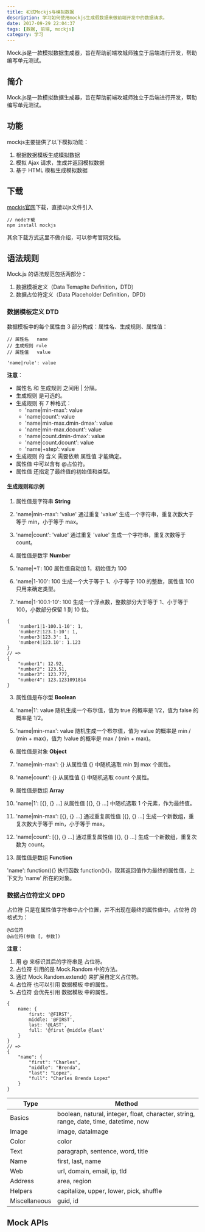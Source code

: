 ```yaml
---
title: 初试Mockjs与模拟数据
description: 学习如何使用mockjs生成假数据来做前端开发中的数据请求。
date: 2017-09-29 22:04:37
tags: [数据, 前端, mockjs]
category: 学习
---
```


Mock.js是一款模拟数据生成器，旨在帮助前端攻城师独立于后端进行开发，帮助编写单元测试。<!-- more -->

## 简介

Mock.js是一款模拟数据生成器，旨在帮助前端攻城师独立于后端进行开发，帮助编写单元测试。

## 功能

mockjs主要提供了以下模拟功能：

1. 根据数据模板生成模拟数据
2. 模拟 Ajax 请求，生成并返回模拟数据
3. 基于 HTML 模板生成模拟数据

## 下载

[mockjs官网](http://mockjs.com/dist/mock.js)下载，直接以js文件引入

```
// node下载
npm install mockjs
```

其余下载方式这里不做介绍，可以参考官网文档。

## 语法规则

Mock.js 的语法规范包括两部分：

1. 数据模板定义（Data Temaplte Definition，DTD）
2. 数据占位符定义（Data Placeholder Definition，DPD）

### 数据模板定义 DTD

数据模板中的每个属性由 3 部分构成：属性名、生成规则、属性值：

  ```
// 属性名   name
// 生成规则 rule
// 属性值   value

'name|rule': value
  ```

**注意**：

- 属性名 和 生成规则 之间用 | 分隔。
- 生成规则 是可选的。
- 生成规则 有 7 种格式：
  - 'name|min-max': value
  - 'name|count': value
  - 'name|min-max.dmin-dmax': value
  - 'name|min-max.dcount': value
  - 'name|count.dmin-dmax': value
  - 'name|count.dcount': value
  - 'name|+step': value
- 生成规则 的 含义 需要依赖 属性值 才能确定。
- 属性值 中可以含有 @占位符。
- 属性值 还指定了最终值的初始值和类型。

#### 生成规则和示例

1. 属性值是字符串 **String**

  1. 'name|min-max': 'value' 通过重复 'value' 生成一个字符串，重复次数大于等于 min，小于等于 max。
  2. 'name|count': 'value' 通过重复 'value' 生成一个字符串，重复次数等于 count。

2. 属性值是数字 **Number**

  1. 'name|+1': 100 属性值自动加 1，初始值为 100
  2. 'name|1-100': 100 生成一个大于等于 1、小于等于 100 的整数，属性值 100 只用来确定类型。
  3. 'name|1-100.1-10': 100 生成一个浮点数，整数部分大于等于 1、小于等于 100，小数部分保留 1 到 10 位。

```
{
    'number1|1-100.1-10': 1,
    'number2|123.1-10': 1,
    'number3|123.3': 1,
    'number4|123.10': 1.123
}
// =>
{
    "number1": 12.92,
    "number2": 123.51,
    "number3": 123.777,
    "number4": 123.1231091814
}
```

3. 属性值是布尔型 **Boolean**

  1. 'name|1': value 随机生成一个布尔值，值为 true 的概率是 1/2，值为 false 的概率是 1/2。
  2. 'name|min-max': value 随机生成一个布尔值，值为 value 的概率是 min / (min + max)，值为 !value 的概率是 max / (min + max)。

4. 属性值是对象 **Object**

  1. 'name|min-max': {} 从属性值 {} 中随机选取 min 到 max 个属性。
  2. 'name|count': {} 从属性值 {} 中随机选取 count 个属性。

5. 属性值是数组 **Array**

  1. 'name|1': [{}, {} ...] 从属性值 [{}, {} ...] 中随机选取 1 个元素，作为最终值。
  2. 'name|min-max': [{}, {} ...] 通过重复属性值 [{}, {} ...] 生成一个新数组，重复次数大于等于 min，小于等于 max。
  3. 'name|count': [{}, {} ...] 通过重复属性值 [{}, {} ...] 生成一个新数组，重复次数为 count。
6. 属性值是数组 **Function**

'name': function(){} 执行函数 function(){}，取其返回值作为最终的属性值，上下文为 'name' 所在的对象。

### 数据占位符定义 DPD

占位符 只是在属性值字符串中占个位置，并不出现在最终的属性值中。占位符 的格式为：

```
@占位符
@占位符(参数 [, 参数])
```

**注意**：

1. 用 @ 来标识其后的字符串是 占位符。
2. 占位符 引用的是 Mock.Random 中的方法。
3. 通过 Mock.Random.extend() 来扩展自定义占位符。
4. 占位符 也可以引用 数据模板 中的属性。
5. 占位符 会优先引用 数据模板 中的属性。

```
{
    name: {
        first: '@FIRST',
        middle: '@FIRST',
        last: '@LAST',
        full: '@first @middle @last'
    }
}
// =>
{
    "name": {
        "first": "Charles",
        "middle": "Brenda",
        "last": "Lopez",
        "full": "Charles Brenda Lopez"
    }
}
```


Type | Method
--- | --------------------------------
Basics | boolean, natural, integer, float, character, string, range, date, time, datetime, now
Image | image, dataImage
Color | color
Text | paragraph, sentence, word, title
Name | first, last, name
Web | url, domain, email, ip, tld
Address | area, region
Helpers | capitalize, upper, lower, pick, shuffle
Miscellaneous | guid, id

## Mock APIs